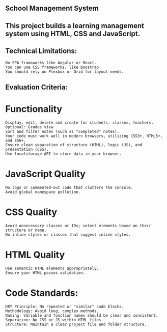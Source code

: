 ## School Management System
## This project builds a learning management system using HTML, CSS and JavaScript. 
## Technical Limitations:

    No SPA frameworks like Angular or React.
    You can use CSS frameworks, like Boostrap
    You should rely on Flexbox or Grid for layout needs.

##  Evaluation Criteria:
# Functionality

    Display, edit, delete and create for students, classes, teachers.
    Optional: Grades view
    Sort and filter notes (such as "completed" notes).
    Your code must work well in modern browsers, utilizing CSS3+, HTML5+, and ES6+.
    Ensure clean separation of structure (HTML), logic (JS), and presentation (CSS).
    Use localstorage API to store data in your browser.

# JavaScript Quality

    No logs or commented-out code that clutters the console.
    Avoid global namespace pollution.

# CSS Quality

    Avoid unnecessary classes or IDs; select elements based on their structure or name.
    No inline styles or classes that suggest inline styles.

# HTML Quality

    Use semantic HTML elements appropriately.
    Ensure your HTML passes validation.

# Code Standards:

    DRY Principle: No repeated or "similar" code blocks.
    Methodology: Avoid long, complex methods.
    Naming: Variable and function names should be clear and consistent.
    Separation: No CSS or JS within HTML files.
    Structure: Maintain a clear project file and folder structure.
